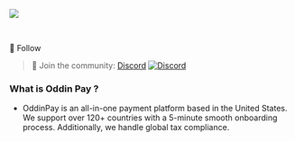 ![](https://cdn.oddinpay.com/oddin-payments.webp)


<br>


🔔 Follow

> 🍻 Join the community:  <a href="https://discord.gg/PJjXggtYAm" alt="oddinpay">Discord</a>
> [![Discord](https://cdn.statically.io/gh/sachinsenal0x64/picx-images-hosting@master/discord.72y8nlaw5mdc.webp)](Discord)


### What is Oddin Pay ?

- OddinPay is an all-in-one payment platform based in the United States. We support over 120+ countries with a 5-minute smooth onboarding process. Additionally, we handle global tax compliance.


